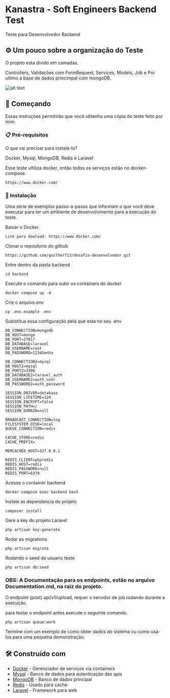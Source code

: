 # Kanastra - Soft Engineers Backend Test

Teste para Desenvolvedor Backend

## ⚙️ Um pouco sobre a organização do Teste

O projeto esta divido em camadas. 

Controllers, Validações com FormRequest, Services, Models, Job e Por ultimo a base de dados princimpal com mongoDB.

![alt text](image-1.png)

## 🚀 Começando

Essas instruções permitirão que você obtenha uma cópia do teste feito por mim.

### 📋 Pré-requisitos

O que vai precisar para instalá-lo?

Docker, Mysql, MongoDB, Redis e Laravel

Esse teste ultiliza docker, então todos os serviços estão no docker-compose.

```
https://www.docker.com/
```

### 🔧 Instalação

Uma série de exemplos passo-a-passo que informam o que você deve executar para ter um ambiente de desenvolvimento para a execução do teste.

Baixar o Docker.

```
Link para dowload: https://www.docker.com/
```
Clonar o repositorio do github

```
https://github.com/guilherf13/desafio-desenvolvedor.git
```
Entre dentro da pasta backend

```
cd backend
```
Execute o comando para subir os containers do docker.

```
docker compose up -d
```
Crie o arquivo.env

```
cp .env.example .env
```
Subistitua essa configuração pela que esta no seu .env

```
DB_CONNECTION=mongodb
DB_HOST=mongo
DB_PORT=27017
DB_DATABASE=laravel
DB_USERNAME=root
DB_PASSWORD=1234Senha

DB_CONNECTION2=mysql
DB_HOST2=mysql
DB_PORT2=3306
DB_DATABASE2=laravel_auth
DB_USERNAME2=auth_user
DB_PASSWORD2=auth_password

SESSION_DRIVER=database
SESSION_LIFETIME=120
SESSION_ENCRYPT=false
SESSION_PATH=/
SESSION_DOMAIN=null

BROADCAST_CONNECTION=log
FILESYSTEM_DISK=local
QUEUE_CONNECTION=redis

CACHE_STORE=redis
CACHE_PREFIX=

MEMCACHED_HOST=127.0.0.1

REDIS_CLIENT=phpredis
REDIS_HOST=redis
REDIS_PASSWORD=null
REDIS_PORT=6379
```

Acesse o container backend

```
docker compose exec backend bash
```

Instale as dependencia do projeto
```
composer install
```

Gere a key do projeto Laravel
```
php artisan key:generate
```

Rodar as migrations

```
php artisan migrate
```

Rodando o seed de usuario teste
```
php artisan db:seed
```
### OBS: A Documentação para os endpoints, estão no arquivo Documentation.md, na raiz do projeto. 

O endpoint (post) api/v1/upload, requer o servidor de job rodando durante a execução.

para testar o endpoint antes execute o seguinte comando.

```
php artisan queue:work
```
Termine com um exemplo de como obter dados do sistema ou como usá-los para uma pequena demonstração.

## 🛠️ Construído com

* [Docker](https://www.docker.com/) - Gerenciador de serviços via containers
* [Mysql](https://www.mysql.com/) - Banco de dados para autenticação das apis
* [MongoDB](https://rometools.github.io/rome/) - Banco de dados principal 
* [Redis](https://rometools.github.io/rome/) - Usado para cache
* [Laravel](https://rometools.github.io/rome/) - Framework para web